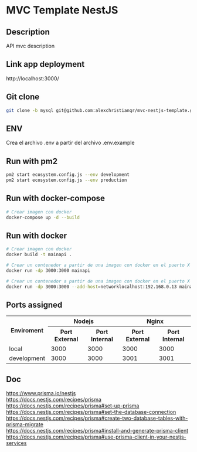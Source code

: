 # MVC Template NestJS

## Description

API mvc description

## Link app deployment

http://localhost:3000/

## Git clone

```bash
git clone -b mysql git@github.com:alexchristianqr/mvc-nestjs-template.git
```

## ENV

Crea el archivo .env a partir del archivo .env.example

## Run with pm2

```bash
pm2 start ecosystem.config.js --env development
pm2 start ecosystem.config.js --env production
```

## Run with docker-compose

```bash
# Crear imagen con docker
docker-compose up -d --build
```

## Run with docker

```bash
# Crear imagen con docker
docker build -t mainapi .

# Crear un contenedor a partir de una imagen con docker en el puerto X
docker run -dp 3000:3000 mainapi

# Crear un contenedor a partir de una imagen con docker en el puerto X incluye un argumento extra
docker run -dp 3000:3000 --add-host=networklocalhost:192.168.0.13 mainapi
```

## Ports assigned

<table>
<tr>
<th colspan="1" rowspan="2">Enviroment</th>
<th colspan="2">Nodejs</th>
<th colspan="2">Nginx</th>
</tr>
<tr>
<th>Port External</th>
<th>Port Internal</th>
<th>Port External</th>
<th>Port Internal</th>
</tr>
<tr>
<td>local</td>
<td>3000</td>
<td>3000</td>
<td>3000</td>
<td>3000</td>
</tr>
<tr>
<td>development</td>
<td>3000</td>
<td>3000</td>
<td>3001</td>
<td>3001</td>
</tr>
</table>

## Doc

https://www.prisma.io/nestjs
</br>
https://docs.nestjs.com/recipes/prisma
</br>
https://docs.nestjs.com/recipes/prisma#set-up-prisma
</br>
https://docs.nestjs.com/recipes/prisma#set-the-database-connection
</br>
https://docs.nestjs.com/recipes/prisma#create-two-database-tables-with-prisma-migrate
</br>
https://docs.nestjs.com/recipes/prisma#install-and-generate-prisma-client
</br>
https://docs.nestjs.com/recipes/prisma#use-prisma-client-in-your-nestjs-services
</br>
